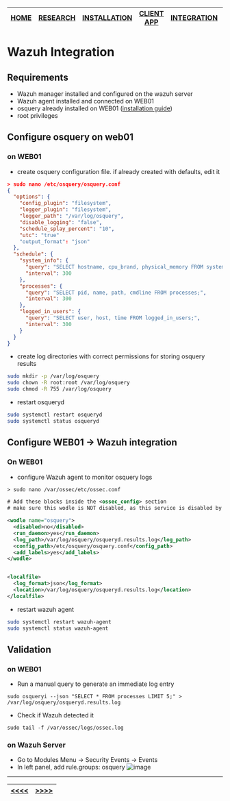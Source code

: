 |[HOME](README.md)|[RESEARCH](01_research.md)|[INSTALLATION](02_install_rocky.md)|[CLIENT APP](03_client_app.md)|[INTEGRATION](04_wazuh_integration.md)|[DEMONSTRATION](05_demonstration.md)|[CONCLUSION](06_conclusion.md)|
|-|-|-|-|-|-|-|

# Wazuh Integration

## Requirements
- Wazuh manager installed and configured on the wazuh server
- Wazuh agent installed and connected on WEB01
- osquery already installed on WEB01 ([installation guide](02_install_rocky.md))
- root privileges

## Configure osquery on web01
### on WEB01
- create osquery configuration file. if already created with defaults, edit it
```json
> sudo nano /etc/osquery/osquery.conf
{
  "options": {
    "config_plugin": "filesystem",
    "logger_plugin": "filesystem",
    "logger_path": "/var/log/osquery",
    "disable_logging": "false",
    "schedule_splay_percent": "10",
    "utc": "true"
    "output_format": "json"
  },
  "schedule": {
    "system_info": {
      "query": "SELECT hostname, cpu_brand, physical_memory FROM system_info;",
      "interval": 300
    },
    "processes": {
      "query": "SELECT pid, name, path, cmdline FROM processes;",
      "interval": 300
    },
    "logged_in_users": {
      "query": "SELECT user, host, time FROM logged_in_users;",
      "interval": 300
    }
  }
}
```

- create log directories with correct permissions for storing osquery results
```bash
sudo mkdir -p /var/log/osquery
sudo chown -R root:root /var/log/osquery
sudo chmod -R 755 /var/log/osquery
```

- restart osqueryd
```bash
sudo systemctl restart osqueryd
sudo systemctl status osqueryd
```

## Configure WEB01 -> Wazuh integration
### On WEB01
- configure Wazuh agent to monitor osquery logs
```xml
> sudo nano /var/ossec/etc/ossec.conf

# Add these blocks inside the <ossec_config> section
# make sure this wodle is NOT disabled, as this service is disabled by default

<wodle name="osquery">
  <disabled>no</disabled>
  <run_daemon>yes</run_daemon>
  <log_path>/var/log/osquery/osqueryd.results.log</log_path>
  <config_path>/etc/osquery/osquery.conf</config_path>
  <add_labels>yes</add_labels>
</wodle>


<localfile>
  <log_format>json</log_format>
  <location>/var/log/osquery/osqueryd.results.log</location>
</localfile>
```

- restart wazuh agent
```bash
sudo systemctl restart wazuh-agent
sudo systemctl status wazuh-agent
```

## Validation
### on WEB01
- Run a manual query to generate an immediate log entry
```
sudo osqueryi --json "SELECT * FROM processes LIMIT 5;" > /var/log/osquery/osqueryd.results.log
```
- Check if Wazuh detected it
```
sudo tail -f /var/ossec/logs/ossec.log
```
### on Wazuh Server
- Go to Modules Menu -> Security Events -> Events
- In left panel, add rule.groups: osquery
![image](https://github.com/user-attachments/assets/54a8264b-ffac-4f98-be7d-5d1abce24233)


___
|[<<<<](03_client_app.md)|[>>>>](05_demonstration.md)|
|-|-|

